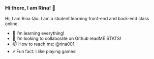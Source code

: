 ### Hi there, I am Rina! 👋 

Hi, I am Rina Qiu. I am a student learning front-end and back-end class online.

- 🔭 I’m learning everything!
- 👯 I’m looking to collaborate on Github readME STATS!
- 📫 How to reach me: @rina001
- ⚡ Fun fact: I like playing games!







